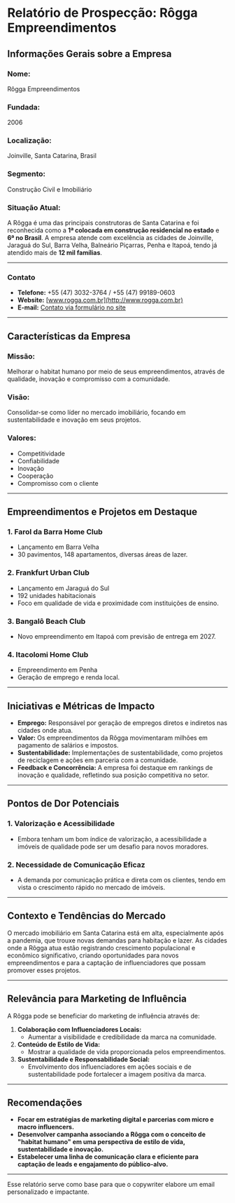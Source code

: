 # Relatório de Prospecção: Rôgga Empreendimentos

## Informações Gerais sobre a Empresa
### Nome:
Rôgga Empreendimentos

### Fundada:
2006

### Localização:
Joinville, Santa Catarina, Brasil

### Segmento:
Construção Civil e Imobiliário

### Situação Atual:
A Rôgga é uma das principais construtoras de Santa Catarina e foi reconhecida como a **1ª colocada em construção residencial no estado** e **6ª no Brasil**. A empresa atende com excelência as cidades de Joinville, Jaraguá do Sul, Barra Velha, Balneário Piçarras, Penha e Itapoá, tendo já atendido mais de **12 mil famílias**.

---

### Contato
- **Telefone:** +55 (47) 3032-3764 / +55 (47) 99189-0603
- **Website:** [www.rogga.com.br](http://www.rogga.com.br)
- **E-mail:** [Contato via formulário no site](http://www.rogga.com.br/fale-conosco)

---

## Características da Empresa
### Missão:
Melhorar o habitat humano por meio de seus empreendimentos, através de qualidade, inovação e compromisso com a comunidade.

### Visão:
Consolidar-se como líder no mercado imobiliário, focando em sustentabilidade e inovação em seus projetos.

### Valores:
- Competitividade
- Confiabilidade
- Inovação
- Cooperação
- Compromisso com o cliente

---

## Empreendimentos e Projetos em Destaque
### 1. **Farol da Barra Home Club**
   - Lançamento em Barra Velha
   - 30 pavimentos, 148 apartamentos, diversas áreas de lazer.

### 2. **Frankfurt Urban Club**
   - Lançamento em Jaraguá do Sul
   - 192 unidades habitacionais
   - Foco em qualidade de vida e proximidade com instituições de ensino.

### 3. **Bangalô Beach Club**
   - Novo empreendimento em Itapoá com previsão de entrega em 2027.

### 4. **Itacolomi Home Club**
   - Empreendimento em Penha
   - Geração de emprego e renda local.

---

## Iniciativas e Métricas de Impacto
- **Emprego:** Responsável por geração de empregos diretos e indiretos nas cidades onde atua.
- **Valor:** Os empreendimentos da Rôgga movimentaram milhões em pagamento de salários e impostos.
- **Sustentabilidade:** Implementações de sustentabilidade, como projetos de reciclagem e ações em parceria com a comunidade.
- **Feedback e Concorrência:** A empresa foi destaque em rankings de inovação e qualidade, refletindo sua posição competitiva no setor.

---

## Pontos de Dor Potenciais
### 1. **Valorização e Acessibilidade**
   - Embora tenham um bom índice de valorização, a acessibilidade a imóveis de qualidade pode ser um desafio para novos moradores.

### 2. **Necessidade de Comunicação Eficaz**
   - A demanda por comunicação prática e direta com os clientes, tendo em vista o crescimento rápido no mercado de imóveis.

---

## Contexto e Tendências do Mercado
O mercado imobiliário em Santa Catarina está em alta, especialmente após a pandemia, que trouxe novas demandas para habitação e lazer. As cidades onde a Rôgga atua estão registrando crescimento populacional e econômico significativo, criando oportunidades para novos empreendimentos e para a captação de influenciadores que possam promover esses projetos.

---

## Relevância para Marketing de Influência
A Rôgga pode se beneficiar do marketing de influência através de:
1. **Colaboração com Influenciadores Locais:**
   - Aumentar a visibilidade e credibilidade da marca na comunidade.
2. **Conteúdo de Estilo de Vida:**
   - Mostrar a qualidade de vida proporcionada pelos empreendimentos.
3. **Sustentabilidade e Responsabilidade Social:**
   - Envolvimento dos influenciadores em ações sociais e de sustentabilidade pode fortalecer a imagem positiva da marca.

---

## Recomendações
- **Focar em estratégias de marketing digital e parcerias com micro e macro influencers.**
- **Desenvolver campanha associando a Rôgga com o conceito de "habitat humano" em uma perspectiva de estilo de vida, sustentabilidade e inovação.**
- **Estabelecer uma linha de comunicação clara e eficiente para captação de leads e engajamento do público-alvo.**

---

Esse relatório serve como base para que o copywriter elabore um email personalizado e impactante.
